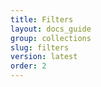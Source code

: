 ```yaml
---
title: Filters
layout: docs_guide
group: collections
slug: filters
version: latest
order: 2
---
```

